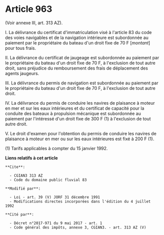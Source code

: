 # Article 963

(Voir annexe III, art. 313 AZ).

I. La délivrance du certificat d'immatriculation visé à l'article 83 du code des voies navigables et de la navigation
intérieure est subordonnée au paiement par le propriétaire du bateau d'un droit fixe de 70 F [*montant*] pour tous frais.

II. La délivrance du certificat de jaugeage est subordonnée au paiement par le propriétaire du bateau d'un droit fixe de 70
F, à l'exclusion de tout autre droit, sans préjudice du remboursement des frais de déplacement des agents jaugeurs.

III. La délivrance du permis de navigation est subordonnée au paiement par le propriétaire du bateau d'un droit fixe de 70 F,
à l'exclusion de tout autre droit.

IV. La délivrance du permis de conduire les navires de plaisance à moteur en mer et sur les eaux intérieures et du certificat
de capacité pour la conduite des bateaux à propulsion mécanique est subordonnée au paiement par l'intéressé d'un droit fixe
de 300 F (1) à l'exclusion de tout autre droit.

V. Le droit d'examen pour l'obtention du permis de conduire les navires de plaisance à moteur en mer ou sur les eaux
intérieures est fixé à 200 F (1).

(1) Tarifs applicables à compter du 15 janvier 1992.

**Liens relatifs à cet article**

	**Cite**:

	  - CGIAN3 313 AZ
	  - Code du domaine public fluvial 83

	**Modifié par**:

	  - Loi - art. 39 (V) JORF 31 décembre 1991
	  - Modifications directes incorporées dans l'édition du 4 juillet 1992

	**Cité par**:

	  - Décret n°2017-971 du 9 mai 2017 - art. 1
	  - Code général des impôts, annexe 3, CGIAN3. - art. 313 AZ (V)
